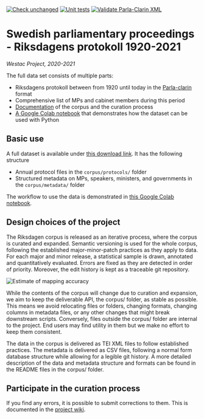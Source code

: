 [![Check unchanged](https://github.com/welfare-state-analytics/riksdagen-corpus/actions/workflows/check_unchanged.yml/badge.svg)](https://github.com/welfare-state-analytics/riksdagen-corpus/actions/workflows/check_unchanged.yml)
[![Unit tests](https://github.com/welfare-state-analytics/riksdagen-corpus/actions/workflows/push.yml/badge.svg)](https://github.com/welfare-state-analytics/riksdagen-corpus/actions/workflows/push.yml)
[![Validate Parla-Clarin XML](https://github.com/welfare-state-analytics/riksdagen-corpus/actions/workflows/validate.yml/badge.svg)](https://github.com/welfare-state-analytics/riksdagen-corpus/actions/workflows/validate.yml)

# Swedish parliamentary proceedings - Riksdagens protokoll 1920-2021

_Westac Project, 2020-2021_

The full data set consists of multiple parts:

- Riksdagens protokoll between from 1920 until today in the [Parla-clarin](https://github.com/clarin-eric/parla-clarin) format
- Comprehensive list of MPs and cabinet members during this period
- [Documentation](https://github.com/welfare-state-analytics/riksdagen-corpus/wiki/) of the corpus and the curation process
- [A Google Colab notebook](https://colab.research.google.com/drive/1C3e2gwi9z83ikXbYXNPfB6RF7spTgzxA?usp=sharing) that demonstrates how the dataset can be used with Python

## Basic use

A full dataset is available under [this download link](https://github.com/welfare-state-analytics/riksdagen-corpus/releases/download/v0.4.3/corpus-0.4.3.zip). It has the following structure

- Annual protocol files in the ```corpus/protocols/``` folder
- Structured metadata on MPs, speakers, ministers, and governments in the ```corpus/metadata/``` folder

The workflow to use the data is demonstrated in [this Google Colab notebook](https://colab.research.google.com/drive/1C3e2gwi9z83ikXbYXNPfB6RF7spTgzxA?usp=sharing).

## Design choices of the project

The Riksdagen corpus is released as an iterative process, where the corpus is curated and expanded. Semantic versioning is used for the whole corpus, following the established major-minor-patch practices as they apply to data. For each major and minor release, a statistical sample is drawn, annotated and quantitatively evaluated. Errors are fixed as they are detected in order of priority. Moreover, the edit history is kept as a traceable git repository.

![Estimate of mapping accuracy](https://raw.githubusercontent.com/welfare-state-analytics/riksdagen-corpus/main/input/accuracy_version_plot.png)

While the contents of the corpus will change due to curation and expansion, we aim to keep the deliverable API, the corpus/ folder, as stable as possible. This means we avoid relocating files or folders, changing formats, changing columns in metadata files, or any other changes that might break downstream scripts. Conversely, files outside the corpus/ folder are internal to the project. End users may find utility in them but we make no effort to keep them consistent.

The data in the corpus is delivered as TEI XML files to follow established practices. The metadata is delivered as CSV files, following a normal form database structure while allowing for a legible git history. A more detailed description of the data and metadata structure and formats can be found in the README files in the corpus/ folder.

## Participate in the curation process

If you find any errors, it is possible to submit corrections to them. This is documented in the [project wiki](https://github.com/welfare-state-analytics/riksdagen-corpus/wiki/Submit-corrections).
